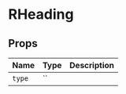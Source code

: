 <!-- generated by doc script, do not edit -->

# RHeading




## Props

| Name | Type | Description |
|-|-|-|
| `type` | `` |  |





<!-- ## Methods -->

<!-- ## Example -->